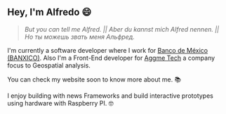 ## Hey, I'm Alfredo 😄

> _But you can tell me Alfred. || Aber du kannst mich Alfred nennen. || Но ты можешь звать меня Альфред._

I'm currently a software developer where I work for <a target="_blank" href="https://www.banxico.org.mx/">Banco de México (BANXICO)</a>.
Also I'm a Front-End developer for <a target="_blank" href="https://www.aggmetech.net/">Aggme Tech</a> a company focus to Geospatial analysis.

You can check my website soon to know more about me. 📚

I enjoy building with news Frameworks and build interactive prototypes using hardware with Raspberry PI. 🤓
